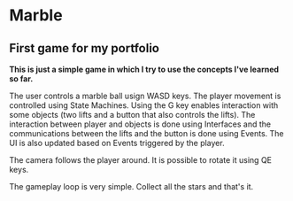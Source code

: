 # Marble

## First game for my portfolio

**This is just a simple game in which I try to use the concepts I've learned so far.**

The user controls a marble ball usign WASD keys. The player movement is controlled using State Machines. Using the G key enables interaction with some objects (two lifts and a button that also controls the lifts). The interaction between player and objects is done using Interfaces and the communications between the lifts and the button is done using Events. The UI is also updated based on Events triggered by the player.

The camera follows the player around. It is possible to rotate it using QE keys.

The gameplay loop is very simple. Collect all the stars and that's it.
